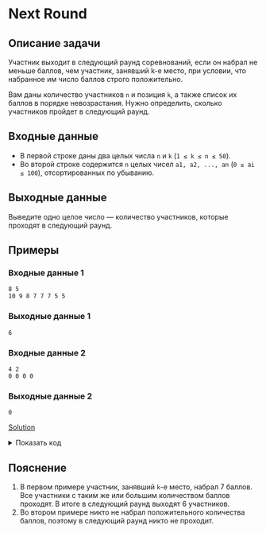 # Next Round

## Описание задачи
Участник выходит в следующий раунд соревнований, если он набрал не меньше баллов, чем участник, занявший k-е место, при условии, что набранное им число баллов строго положительно.

Вам даны количество участников `n` и позиция `k`, а также список их баллов в порядке невозрастания. Нужно определить, сколько участников пройдет в следующий раунд.

## Входные данные
- В первой строке даны два целых числа `n` и `k` (`1 ≤ k ≤ n ≤ 50`).
- Во второй строке содержится `n` целых чисел `a1, a2, ..., an` (`0 ≤ ai ≤ 100`), отсортированных по убыванию.

## Выходные данные
Выведите одно целое число — количество участников, которые проходят в следующий раунд.


## Примеры
### Входные данные 1
```
8 5
10 9 8 7 7 7 5 5
```
### Выходные данные 1
```
6
```

### Входные данные 2
```
4 2
0 0 0 0
```
### Выходные данные 2
```
0
```
[Solution](Main.java)


<details>
  <summary>Показать код</summary>

```java
import java.util.Scanner;
public class S1 {
    public static void main(String[] args) {
        Scanner sc = new Scanner(System.in);
        int n = sc.nextInt();
        int k = sc.nextInt();
        int[] scores = new int[n];

        for (int i = 0; i < n; i++) {
            scores[i] = sc.nextInt();
        }

        int count = 0;
        int minScore = scores[k - 1];

        for (int score : scores) {
            if (score >= minScore && score > 0) {
                count++;
            }
        }

        System.out.println(count);
        sc.close();
    }
}
```

</details>


## Пояснение 
1. В первом примере участник, занявший `k`-е место, набрал 7 баллов. Все участники с таким же или большим количеством баллов проходят. В итоге в следующий раунд выходят 6 участников.
2. Во втором примере никто не набрал положительного количества баллов, поэтому в следующий раунд никто не проходит.


